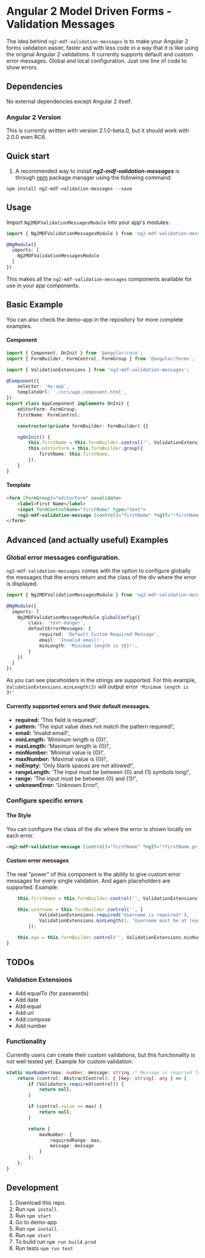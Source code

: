 # Angular 2 Model Driven Forms - Validation Messages
The idea behind `ng2-mdf-validation-messages` is to make your Angular 2 forms validation easier, faster and with less code in a way that it is like using the original Angular 2 validations. It currently supports default and custom error messages. Global and local configuration. Just one line of code to show errors.

## Dependencies
No external dependencies except Angular 2 itself.

### Angular 2 Version
This is currently written with version 2.1.0-beta.0, but it should work with 2.0.0 even RC6.

## Quick start

1. A recommended way to install ***ng2-mdf-validation-messages*** is through [npm](https://www.npmjs.com/package/ng2-mdf-validation-messages) package manager using the following command:

  `npm install ng2-mdf-validation-messages --save`

Usage
-----

Import `Ng2MDFValidationMessagesModule` into your app's modules:

``` typescript
import { Ng2MDFValidationMessagesModule } from 'ng2-mdf-validation-messages';

@NgModule({
  imports: [
    Ng2MDFValidationMessagesModule
  ]
})
```

This makes all the `ng2-mdf-validation-messages` components available for use in your app components.
## Basic Example

You can also check the demo-app in the repository for more complete examples.

#### Component
```TypeScript
import { Component, OnInit } from '@angular/core';
import { FormBuilder, FormControl, FormGroup } from '@angular/forms';

import { ValidationExtensions } from 'ng2-mdf-validation-messages';

@Component({
    selector: 'my-app',
    templateUrl: './src/app.component.html',
})
export class AppComponent implements OnInit {
    editorForm: FormGroup;
    firstName: FormControl;

    constructor(private formBuilder: FormBuilder) {}

    ngOnInit() {
        this.firstName = this.formBuilder.control('', ValidationExtensions.required());
        this.editorForm = this.formBuilder.group({
            firstName: this.firstName,
        });
    }
}
```

#### Template

```HTML
<form [formGroup]="editorForm" novalidate>
    <label>First Name</label>
    <input formControlName="firstName" type="text">
    <ng2-mdf-validation-message [control]="firstName" *ngIf="!firstName.pristine"></ng2-mdf-validation-message>
</form>
```


## Advanced (and actually useful) Examples

### Global error messages configuration.
`ng2-mdf-validation-messages` comes with the option to configure globally the messages that the errors return and the class of the div where the error is displayed.

``` typescript
import { Ng2MDFValidationMessagesModule } from 'ng2-mdf-validation-messages';

@NgModule({
  imports: [
    Ng2MDFValidationMessagesModule.globalConfig({
        class: 'text-danger',
        defaultErrorMessages: {
            required: 'Default Custom Required Message',
            email: 'Invalid email!',
            minLength: 'Minimum length is {0}!',
        }
    })
  ]
})
```

As you can see placeholders in the strings are supported. For this example, `ValidationExtensions.minLength(3)` will output error `'Minimum length is 3!'`

#### Currently supported errors and their default messages.
* **required:** 'This field is required!',
* **pattern:** 'The input value does not match the pattern required!',
* **email:** 'Invalid email!',
* **minLength:** 'Minimum length is {0}!',
* **maxLength:** 'Maximum length is {0}!',
* **minNumber:** 'Minimal value is {0}!',
* **maxNumber:** 'Maximal value is {0}!',
* **noEmpty:** 'Only blank spaces are not allowed!',
* **rangeLength:** 'The input must be between {0} and {1} symbols long!',
* **range:** 'The input must be between {0} and {1}!',
* **unknownError:** 'Unknown Error!',

### Configure specific errors

#### The Style
You can configure the class of the div where the error is shown locally on each error.

```HTML
<ng2-mdf-validation-message [control]="firstName" *ngIf="!firstName.pristine" [class]="'text-danger'"></ng2-mdf-validation-message>
```

#### Custom error messages

The real "power" of this component is the ability to give custom error messages for every single validation. And again placeholders are supported. Example:

```TypeScript
    this.firstName = this.formBuilder.control('', ValidationExtensions.required('First name is required!'));

    this.username = this.formBuilder.control('', [
            ValidationExtensions.required('Username is required!'),
            ValidationExtensions.minLength(3, 'Username must be at least {0} symbols long!')
        ]);

    this.age = this.formBuilder.control('', ValidationExtensions.minNumber(18, 'Minimum age to enter is {0}!'));
}
```

## TODOs
### Validation Extensions
* Add equalTo (for passwords)
* Add date
* Add equal
* Add url
* Add compose
* Add number

### Functionality
Currently users can create their custom validations, but this functionality is not well tested yet. Example for custom validation:

```TypeScript
static maxNumber(max: number, message: string /* Message is requried for custom validations */): ValidatorFn {
    return (control: AbstractControl): { [key: string]: any } => {
        if (Validators.required(control)) {
            return null;
        }

        if (control.value <= max) {
            return null;
        }

        return {
            maxNumber: {
                requiredRange: max,
                message: message
            }
        };
    };
}
```

## Development

1. Download this repo.
2. Run `npm install`.
3. Run `npm start`
3. Go to demo-app
5. Run `npm install`.
4. Run `npm start`
7. To build run `npm run build.prod`
8. Run tests `npm run test`
